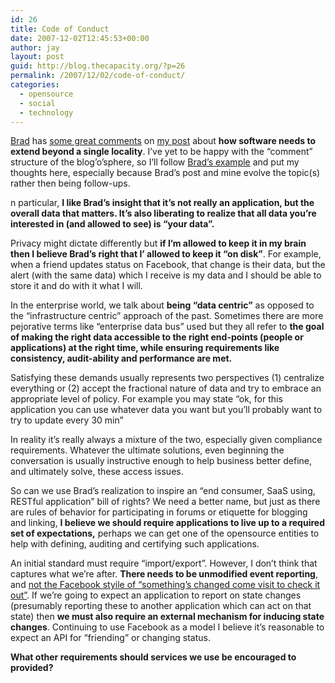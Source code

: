 ```yaml
---
id: 26
title: Code of Conduct
date: 2007-12-02T12:45:53+00:00
author: jay
layout: post
guid: http://blog.thecapacity.org/?p=26
permalink: /2007/12/02/code-of-conduct/
categories:
  - opensource
  - social
  - technology
---
```

[Brad](http://stickmanindc.blogspot.com/ "Stickan's blog") has [some great comments](http://stickmanindc.blogspot.com/2007/12/thoughts-on-integration-convergence.html "Brad's comments on data locality") on [my post](http://blog.thecapacity.org/?p=24 "Software and Data Locality") about **how software needs to extend beyond a single locality**. I’ve yet to be happy with the “comment” structure of the blog’o’sphere, so I’ll follow [Brad’s example](http://blog.thecapacity.org/?p=24#comments "Posting vs. Commenting") and put my thoughts here, especially because Brad’s post and mine evolve the topic(s) rather then being follow-ups.

n particular, **I like Brad’s insight that it’s not really an application, but the overall data that matters. It’s also liberating to realize that all data you’re interested in (and allowed to see) is “your data”.**

Privacy might dictate differently but **if I’m allowed to keep it in my brain then I believe Brad’s right that I’ allowed to keep it “on disk”**. For example, when a friend updates status on Facebook, that change is their data, but the alert (with the same data) which I receive is my data and I should be able to store it and do with it what I will.

In the enterprise world, we talk about **being “data centric”** as opposed to the “infrastructure centric” approach of the past. Sometimes there are more pejorative terms like “enterprise data bus” used but they all refer to **the goal of making the right data accessible to the right end-points (people or applications) at the right time, while ensuring requirements like consistency, audit-ability and performance are met.**

Satisfying these demands usually represents two perspectives (1) centralize everything or (2) accept the fractional nature of data and try to embrace an appropriate level of policy. For example you may state “ok, for this application you can use whatever data you want but you’ll probably want to try to update every 30 min”

In reality it’s really always a mixture of the two, especially given compliance requirements. Whatever the ultimate solutions, even beginning the conversation is usually instructive enough to help business better define, and ultimately solve, these access issues.

So can we use Brad’s realization to inspire an “end consumer, SaaS using, RESTful application” bill of rights? We need a better name, but just as there are rules of behavior for participating in forums or etiquette for blogging and linking, **I believe we should require applications to live up to a required set of expectations,** perhaps we can get one of the opensource entities to help with defining, auditing and certifying such applications.

An initial standard must require “import/export”. However, I don’t think that captures what we’re after. **There needs to be unmodified event reporting**, and [not the Facebook styile of “something’s changed come visit to check it out”](http://informationweek.com/shared/printableArticle.jhtml?articleID=204203573 "Cory Doctorow on Facebook"). If we’re going to expect an application to report on state changes (presumably reporting these to another application which can act on that state) then **we must also require an external mechanism for inducing state changes**. Continuing to use Facebook as a model I believe it’s reasonable to expect an API for “friending” or changing status.

**What other requirements should services we use be encouraged to provided?**
